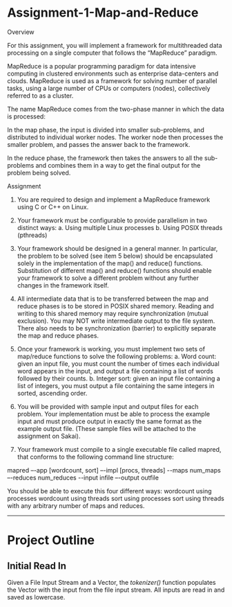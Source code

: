 # Assignment-1-Map-and-Reduce

Overview

For this assignment, you will implement a framework for multithreaded data processing on a single computer that follows the “MapReduce” paradigm.

MapReduce is a popular programming paradigm for data intensive computing in clustered environments such as enterprise data-centers and clouds. MapReduce is used as a framework for solving number of parallel tasks, using a large number of CPUs or computers (nodes), collectively referred to as a cluster.

The name MapReduce comes from the two-phase manner in which the data is processed:

In the map phase, the input is divided into smaller sub-problems, and distributed to individual worker nodes. The worker node then processes the smaller problem, and passes the answer back to the framework. 

In the reduce phase, the framework then takes the answers to all the sub-problems and combines them in a way to get the final output for the problem being solved. 

Assignment

1. You are required to design and implement a MapReduce framework using C or C++ on Linux.

2. Your framework must be configurable to provide parallelism in two distinct ways:
a. Using multiple Linux processes
b. Using POSIX threads (pthreads)

3. Your framework should be designed in a general manner. In particular, the problem to be solved (see item 5 below) should be encapsulated solely in the implementation of the map() and reduce() functions. Substitution of different map() and reduce() functions should enable your framework to solve a different problem without any further changes in the framework itself.

4. All intermediate data that is to be transferred between the map and reduce phases is to be stored in POSIX shared memory. Reading and writing to this shared memory may require synchronization (mutual exclusion).  You may NOT write intermediate output to the file system.  There also needs to be synchronization (barrier) to explicitly separate the map and reduce phases.

5. Once your framework is working, you must implement two sets of map/reduce functions to solve the following problems:
a. Word count: given an input file, you must count the number of times each individual word appears in the input, and output a file containing a list of words followed by their counts.
b. Integer sort: given an input file containing a list of integers, you must output a file containing the same integers in sorted, ascending order.

6. You will be provided with sample input and output files for each problem. Your implementation must be able to process the example input and must produce output in exactly the same format as the example output file. (These sample files will be attached to the assignment on Sakai).

7. Your framework must compile to a single executable file called mapred, that conforms to the following command line structure:

mapred –-app [wordcount, sort] –-impl [procs, threads]
--maps num_maps –-reduces num_reduces --input infile
–-output outfile


You should be able to execute this four different ways:
wordcount using processes
wordcount using threads
sort using processes
sort using threads
with any arbitrary number of maps and reduces.




--------------------------------------------------------------------------------------------------------------------------------


# Project Outline

## Initial Read In

Given a File Input Stream and a Vector, the *tokenizer()* function populates the Vector with the input from the file input stream. All inputs are read in and saved as lowercase.
